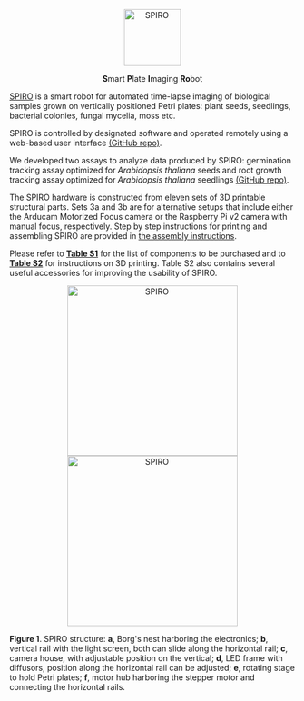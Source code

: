 <p align="center">
  <img src="https://github.com/AlyonaMinina/Files_for_SPIRO_reps/blob/master/SPIRO.Hardware%20files/SPIRO%20logo.png" height="100" title="SPIRO">
</p>
<p align="center">
    <b>S</b>mart <b>P</b>late <b>I</b>maging <b>Ro</b>bot
</p>

[SPIRO](https://www.alyonaminina.org/spiro) is a smart robot for automated time-lapse imaging of biological samples grown on vertically positioned Petri plates: plant seeds, seedlings, bacterial colonies, fungal mycelia, moss etc.

SPIRO is controlled by designated software and operated remotely using a web-based user interface [(GitHub repo)](https://github.com/jonasoh/spiro).

We developed two assays to analyze data produced by SPIRO: germination tracking assay optimized for *Arabidopsis thaliana* seeds and root growth tracking assay optimized for *Arabidopsis thaliana* seedlings [(GitHub repo)](https://github.com/jiaxuanleong/spiro-IJmacros).

The SPIRO hardware is constructed from eleven sets of 3D printable structural parts. Sets 3a and 3b are for alternative setups that include either the Arducam Motorized Focus camera or the Raspberry Pi v2 camera with manual focus, respectively. Step by step instructions for printing and assembling SPIRO are provided in [the assembly instructions](https://github.com/AlyonaMinina/SPIRO/blob/master/1.%20Assembly%20manual/SPIRO%20assembly%20instructions%20v3.pdf). 

Please refer to **[Table S1](https://github.com/AlyonaMinina/SPIRO.Hardware/raw/master/2.%20Supplementary%20Tables/Table%20S1.%20List%20of%20components%20to%20be%20purchased.pdf)** for the list of components to be purchased and to **[Table S2](https://github.com/AlyonaMinina/SPIRO.Hardware/blob/master/2.%20Supplementary%20Tables/Table%20S2.%20Structural%20parts%20of%20SPIRO%20for%203D%20printing.md)** for instructions on 3D printing. Table S2 also contains several useful accessories for improving the usability of SPIRO.

<p align="center">
  <img src="https://github.com/AlyonaMinina/Files_for_SPIRO_reps/blob/master/SPIRO.Hardware%20files/Figure1A.jpg?raw=true" height="300" title="SPIRO">
  <img src="https://github.com/AlyonaMinina/Files_for_SPIRO_reps/blob/master/SPIRO.Hardware%20files/SPIROstructure.gif?raw=true" width="300" title="SPIRO">
</p>

**Figure 1**. SPIRO structure: **a**, Borg's nest harboring the electronics; **b**, vertical rail with the light screen, both can slide along the horizontal rail; **c**, camera house, with adjustable position on the vertical; **d**, LED frame with diffusors, position along the horizontal rail can be adjusted; **e**, rotating stage to hold Petri plates; **f**, motor hub harboring the stepper motor and connecting the horizontal rails. 
